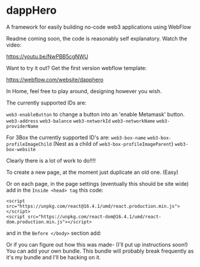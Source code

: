 # dappHero
A framework for easily building no-code web3 applications using WebFlow

Readme coming soon, the code is reasonably self explanatory. Watch the video: 

https://youtu.be/NwPBB5cgNWU


Want to try it out? Get the first version webflow template: 

https://webflow.com/website/dapphero

In Home, feel free to play around, designing however you wish. 

The currently supported IDs are: 

`web3-enableButton` to change a button into an 'enable Metamask' button.
`web3-address`
`web3-balance`
`web3-networkId`
`web3-networkName`
`web3-providerName`

For 3Box the currently supported ID's are: 
`web3-box-name`
`web3-box-profileImageChild` (Nest as a child of `web3-box-profileImageParent`)
`web3-box-website`

Clearly there is a lot of work to do!!!!

To create a new page, at the moment just duplicate an old one. (Easy)

Or on each page, in the page settings (eventually this should be site wide) add in the `Inside <head> tag`
this code: 
```
<script src="https://unpkg.com/react@16.4.1/umd/react.production.min.js"></script>
<script src="https://unpkg.com/react-dom@16.4.1/umd/react-dom.production.min.js"></script>
```

and in the `Before </body>` section add: 
<script src="https://webflow-react-test.s3.amazonaws.com/bundle.js"></script>

Or if you can figure out how this was made- (I'll put up instructions soon!) You can add your own bundle.
This bundle will probably break frequently as it's my bundle and I'll be hacking on it. 